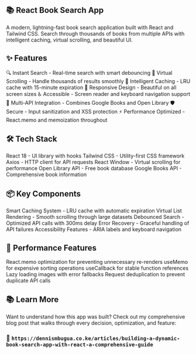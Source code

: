 ## 📚 React Book Search App

A modern, lightning-fast book search application built with React and Tailwind CSS. Search through thousands of books from multiple APIs with intelligent caching, virtual scrolling, and beautiful UI.

## ✨ Features
🔍 Instant Search - Real-time search with smart debouncing
🚀 Virtual Scrolling - Handle thousands of results smoothly
💾 Intelligent Caching - LRU cache with 15-minute expiration
📱 Responsive Design - Beautiful on all screen sizes
♿ Accessible - Screen reader and keyboard navigation support
🔄 Multi-API Integration - Combines Google Books and Open Library
🛡️ Secure - Input sanitization and XSS protection
⚡ Performance Optimized - React.memo and memoization throughout

## 🛠️ Tech Stack
React 18 - UI library with hooks
Tailwind CSS - Utility-first CSS framework
Axios - HTTP client for API requests
React Window - Virtual scrolling for performance
Open Library API - Free book database
Google Books API - Comprehensive book information

## 📦 Key Components
Smart Caching System - LRU cache with automatic expiration
Virtual List Rendering - Smooth scrolling through large datasets
Debounced Search - Optimized API calls with 300ms delay
Error Recovery - Graceful handling of API failures
Accessibility Features - ARIA labels and keyboard navigation

## 🎯 Performance Features
React.memo optimization for preventing unnecessary re-renders
useMemo for expensive sorting operations
useCallback for stable function references
Lazy loading images with error fallbacks
Request deduplication to prevent duplicate API calls

## 📚 Learn More
Want to understand how this app was built? 
Check out my comprehensive blog post that walks through every decision, optimization, and feature:

### 📖 `https://dennismbugua.co.ke/articles/building-a-dynamic-book-search-app-with-react-a-comprehensive-guide` 
